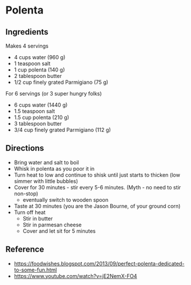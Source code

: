 # Polenta

## Ingredients

Makes 4 servings

 - 4 cups water (960 g)
 - 1 teaspoon salt
 - 1 cup polenta (140 g)
 - 2 tablespoon butter
 - 1/2 cup finely grated Parmigiano (75 g)
 
 For 6 servings (or 3 super hungry folks)
 
 - 6 cups water (1440 g)
 - 1.5 teaspoon salt
 - 1.5 cup polenta (210 g)
 - 3 tablespoon butter
 - 3/4 cup finely grated Parmigiano (112 g)
 
## Directions

 - Bring water and salt to boil
 - Whisk in polenta as you poor it in
 - Turn heat to low and continue to shisk until just starts to thicken (low simmer with little bubbles)
 - Cover for 30 minutes - stir every 5-6 minutes.  (Myth - no need to stir non-stop)
   - eventually switch to wooden spoon
 - Taste at 30 minutes (you are the Jason Bourne, of your ground corn)
 - Turn off heat
   - Stir in butter
   - Stir in parmesan cheese
   - Cover and let sit for 5 minutes
   
## Reference

 - https://foodwishes.blogspot.com/2013/09/perfect-polenta-dedicated-to-some-fun.html
 - https://www.youtube.com/watch?v=jE2NemX-FO4
